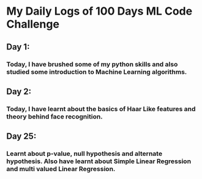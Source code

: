 # My Daily Logs of 100 Days ML Code Challenge

## Day 1:
### Today, I have brushed some of my python skills and also studied some introduction to Machine Learning algorithms.

## Day 2:
### Today, I have learnt about the basics of Haar Like features and theory behind face recognition.

## Day 25:
### Learnt about p-value, null hypothesis and alternate hypothesis. Also have learnt about Simple Linear Regression and multi valued Linear Regression.
